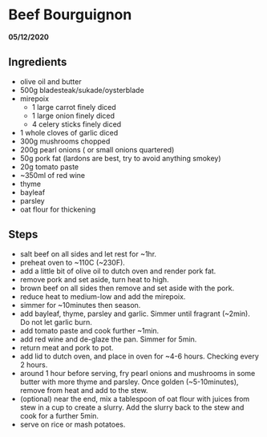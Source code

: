 ---
---

# Beef Bourguignon

**05/12/2020**

## Ingredients

- olive oil and butter
- 500g bladesteak/sukade/oysterblade
- mirepoix
  - 1 large carrot finely diced
  - 1 large onion finely diced
  - 4 celery sticks finely diced
- 1 whole cloves of garlic diced
- 300g mushrooms chopped
- 200g pearl onions ( or small onions quartered)
- 50g pork fat (lardons are best, try to avoid anything smokey)
- 20g tomato paste
- ~350ml of red wine
- thyme
- bayleaf
- parsley
- oat flour for thickening

## Steps

- salt beef on all sides and let rest for ~1hr.
- preheat oven to ~110C (~230F).
- add a little bit of olive oil to dutch oven and render pork fat.
- remove pork and set aside, turn heat to high.
- brown beef on all sides then remove and set aside with the pork.
- reduce heat to medium-low and add the mirepoix.
- simmer for ~10minutes then season.
- add bayleaf, thyme, parsley and garlic. Simmer until fragrant (~2min). Do not let garlic burn.
- add tomato paste and cook further ~1min.
- add red wine and de-glaze the pan. Simmer for 5min.
- return meat and pork to pot.
- add lid to dutch oven, and place in oven for ~4-6 hours. Checking every 2 hours.
- around 1 hour before serving, fry pearl onions and mushrooms in some butter with more thyme and parsley. Once golden (~5-10minutes), remove from heat and add to the stew.
- (optional) near the end, mix a tablespoon of oat flour with juices from stew in a cup to create a slurry. Add the slurry back to the stew and cook for a further 5min.
- serve on rice or mash potatoes.
